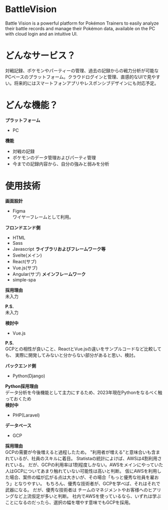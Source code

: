 # BattleVision
Battle Vision is a powerful platform for Pokémon Trainers to easily analyze their battle records and manage their Pokémon data, available on the PC with cloud login and an intuitive UI.

# どんなサービス？
対戦記録、ポケモンやパーティーの管理、過去の記録からの戦力分析が可能なPCベースのプラットフォーム。クラウドログインと管理、直感的なUIで見やすい。将来的にはスマートフォンアプリやレスポンシブデザインにも対応予定。

# どんな機能？

**プラットフォーム**
- PC

**機能**
- 対戦の記録
- ポケモンのデータ管理およびパーティ管理
- 今までの記録内容から、自分の強みと弱みを分析

# 使用技術

**画面設計**
- Figma  
ワイヤーフレームとして利用。

**フロンドエンド側**
- HTML
- Sass
- Javascript
**ライブラリおよびフレームワーク等**
- Svelte(メイン)  
- React(サブ)
- Vue.js(サブ)
- Angular(サブ)
**メインフレームワーク**
- simple-spa

**採用理由**  
未入力

**P.S.**  
未入力

**検討中**
- Vue.js

**P.S.**  
GCPとの相性が良いこと、ReactとVue.jsの違いをサンプルコードなど比較しても、
実際に開発してみないと分からない部分があると思い、検討。


**バックエンド側**
- Python(Django)

**Python採用理由**  
データ分析を今後機能として主力にするため、2023年現在Pythonをなるべく触っておくため  
**検討中**
- PHP(Laravel)

**データベース**
- GCP

**採用理由**  
GCPの需要が今後増えると過程したため。
"利用者が増える"と意味合いも含まれているが、社員のスキルに着目。
Statistaの統計によけば、AWSは4割利用されている。
だが、GCPの利用率は1割程度しかない。AWSをメインにやっていた人はGCPについてあまり触れていない可能性は高いと判断。
仮にAWSを利用した場合、案件の幅が広がる点は大きいが、その場合「もっと優秀な社員を雇おう」となりやすい。
もちろん、優秀な技術者が、GCPを学べば、それはそれで武器になる。
だが、優秀な技術者は チームのマネジメントやお客様へのヒアリングなど上流仮定が多いと判断。
社内でAWSを使っているなら、いずれは学ぶことになるのだったら、選択の幅を増やす意味でもGCPを採用。